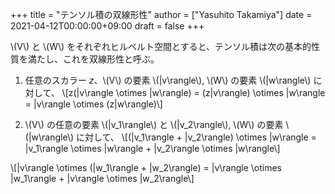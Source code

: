 +++
title = "テンソル積の双線形性"
author = ["Yasuhito Takamiya"]
date = 2021-04-12T00:00:00+09:00
draft = false
+++

\\(V\\) と \\(W\\) をそれぞれヒルベルト空間とすると、テンソル積は次の基本的性質を満たし、これを双線形性と呼ぶ。

1.  任意のスカラー $z$、\\(V\\) の要素 \\(|v\rangle\\), \\(W\\) の要素 \\(|w\rangle\\) に対して、
    \\[z(|v\rangle \otimes |w\rangle) = (z|v\rangle) \otimes |w\rangle = |v\rangle \otimes (z|w\rangle)\\]

2.  \\(V\\) の任意の要素 \\(|v\_1\rangle\\) と \\(|v\_2\rangle\\), \\(W\\) の要素 \\(|w\rangle\\) に対して、
    \\[(|v\_1\rangle + |v\_2\rangle) \otimes |w\rangle = |v\_1\rangle \otimes |w\rangle + |v\_2\rangle \otimes |w\rangle\\]

\\[|v\rangle \otimes (|w\_1\rangle + |w\_2\rangle) = |v\rangle \otimes |w\_1\rangle + |v\rangle \otimes |w\_2\rangle\\]
